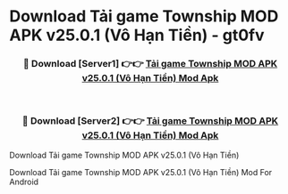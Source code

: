 # Download Tải game Township MOD APK v25.0.1 (Vô Hạn Tiền) - gt0fv


<div align="center">
<h3>🔴 Download [Server1] 👉👉 <a href="https://apk-comot.site?title=Tải_game_Township_MOD_APK_v25.0.1_(Vô_Hạn_Tiền)">Tải game Township MOD APK v25.0.1 (Vô Hạn Tiền) Mod Apk</a></h3><br>
<h3>🔴 Download [Server2] 👉👉 <a href="https://apk-comot.site?title=Tải_game_Township_MOD_APK_v25.0.1_(Vô_Hạn_Tiền)">Tải game Township MOD APK v25.0.1 (Vô Hạn Tiền) Mod Apk</a></h3>
</div>



Download Tải game Township MOD APK v25.0.1 (Vô Hạn Tiền) 

Download Tải game Township MOD APK v25.0.1 (Vô Hạn Tiền) Mod For Android